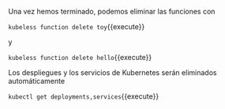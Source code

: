 
Una vez hemos terminado, podemos eliminar las funciones con

`kubeless function delete toy`{{execute}}

y 

`kubeless function delete hello`{{execute}}

Los despliegues y los servicios de Kubernetes serán eliminados automáticamente

`kubectl get deployments,services`{{execute}}
